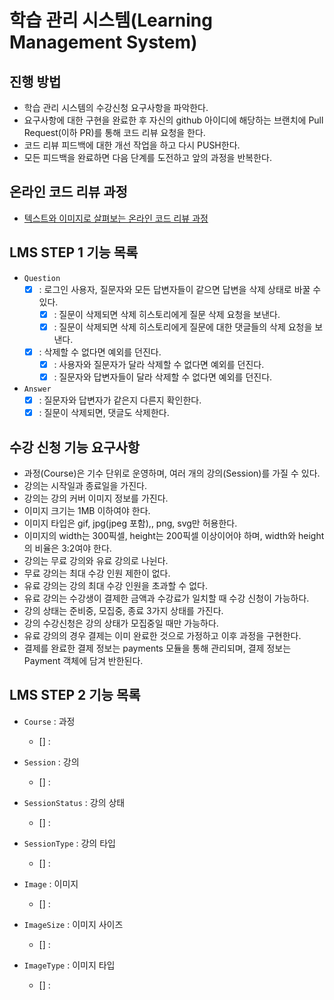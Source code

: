 # 학습 관리 시스템(Learning Management System)

## 진행 방법

* 학습 관리 시스템의 수강신청 요구사항을 파악한다.
* 요구사항에 대한 구현을 완료한 후 자신의 github 아이디에 해당하는 브랜치에 Pull Request(이하 PR)를 통해 코드 리뷰 요청을 한다.
* 코드 리뷰 피드백에 대한 개선 작업을 하고 다시 PUSH한다.
* 모든 피드백을 완료하면 다음 단계를 도전하고 앞의 과정을 반복한다.

## 온라인 코드 리뷰 과정

* [텍스트와 이미지로 살펴보는 온라인 코드 리뷰 과정](https://github.com/next-step/nextstep-docs/tree/master/codereview)

## LMS STEP 1 기능 목록

* `Question`
    * [x] : 로그인 사용자, 질문자와 모든 답변자들이 같으면 답변을 삭제 상태로 바꿀 수 있다.
        * [x] : 질문이 삭제되면 삭제 히스토리에게 질문 삭제 요청을 보낸다.
        * [x] : 질문이 삭제되면 삭제 히스토리에게 질문에 대한 댓글들의 삭제 요청을 보낸다.
    * [x] : 삭제할 수 없다면 예외를 던진다.
        * [x] : 사용자와 질문자가 달라 삭제할 수 없다면 예외를 던진다.
        * [x] : 질문자와 답변자들이 달라 삭제할 수 없다면 예외를 던진다.

* `Answer`
    * [x] : 질문자와 답변자가 같은지 다른지 확인한다.
    * [x] : 질문이 삭제되면, 댓글도 삭제한다.

## 수강 신청 기능 요구사항

* 과정(Course)은 기수 단위로 운영하며, 여러 개의 강의(Session)를 가질 수 있다.
* 강의는 시작일과 종료일을 가진다.
* 강의는 강의 커버 이미지 정보를 가진다.
* 이미지 크기는 1MB 이하여야 한다.
* 이미지 타입은 gif, jpg(jpeg 포함),, png, svg만 허용한다.
* 이미지의 width는 300픽셀, height는 200픽셀 이상이어야 하며, width와 height의 비율은 3:2여야 한다.
* 강의는 무료 강의와 유료 강의로 나뉜다.
* 무료 강의는 최대 수강 인원 제한이 없다.
* 유료 강의는 강의 최대 수강 인원을 초과할 수 없다.
* 유료 강의는 수강생이 결제한 금액과 수강료가 일치할 때 수강 신청이 가능하다.
* 강의 상태는 준비중, 모집중, 종료 3가지 상태를 가진다.
* 강의 수강신청은 강의 상태가 모집중일 때만 가능하다.
* 유료 강의의 경우 결제는 이미 완료한 것으로 가정하고 이후 과정을 구현한다.
* 결제를 완료한 결제 정보는 payments 모듈을 통해 관리되며, 결제 정보는 Payment 객체에 담겨 반한된다.

## LMS STEP 2 기능 목록

* `Course` : 과정
    * [] : 

* `Session` : 강의
    * [] :

* `SessionStatus` : 강의 상태
    * [] :

* `SessionType` : 강의 타입
    * [] :

* `Image` : 이미지
    * [] :

* `ImageSize` : 이미지 사이즈
    * [] :

* `ImageType` : 이미지 타입
    * [] : 



